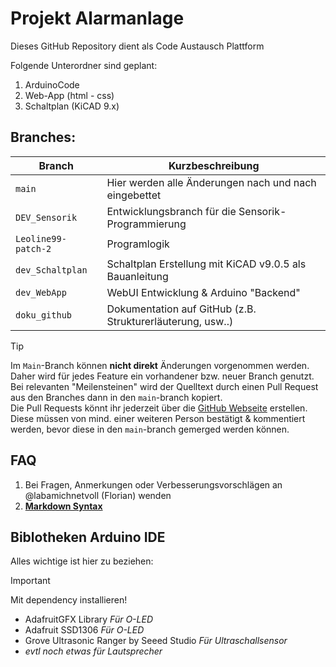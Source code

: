 # Projekt Alarmanlage

Dieses GitHub Repository dient als Code Austausch Plattform

Folgende Unterordner sind geplant:
1. ArduinoCode
2. Web-App (html - css)
3. Schaltplan (KiCAD 9.x)


## Branches:

| Branch                | Kurzbeschreibung                                              |
| ---                   | ---                                                           |
| `main`                | Hier werden alle Änderungen nach und nach eingebettet         |
| `DEV_Sensorik`        | Entwicklungsbranch für die Sensorik-Programmierung            |
| `Leoline99-patch-2`   | Programlogik                                                  |
| `dev_Schaltplan`      | Schaltplan Erstellung mit KiCAD v9.0.5 als Bauanleitung       |
| `dev_WebApp`          | WebUI Entwicklung & Arduino "Backend"                         |
| `doku_github`         | Dokumentation auf GitHub (z.B. Strukturerläuterung, usw..)    |

> [!TIP]
> Im `Main`-Branch können **nicht direkt** Änderungen vorgenommen werden.  
> Daher wird für jedes Feature ein vorhandener bzw. neuer Branch genutzt.  
> Bei relevanten "Meilensteinen" wird der Quelltext durch einen Pull Request aus den Branches dann in den `main`-branch kopiert.  
> Die Pull Requests könnt ihr jederzeit über die [GitHub Webseite](https://github.com/labamichnetvoll/HM_MechInt_Alarmanlage/) erstellen.
> Diese müssen von mind. einer weiteren Person bestätigt & kommentiert werden, bevor diese in den `main`-branch gemerged werden können.

## FAQ
1. Bei Fragen, Anmerkungen oder Verbesserungsvorschlägen an @labamichnetvoll (Florian) wenden
2. **[Markdown Syntax](https://docs.github.com/de/get-started/writing-on-github/getting-started-with-writing-and-formatting-on-github/basic-writing-and-formatting-syntax)**

## Biblotheken Arduino IDE
Alles wichtige ist hier zu beziehen:

> [!IMPORTANT]
> Mit dependency installieren!
- AdafruitGFX Library                               *Für O-LED*
- Adafruit SSD1306                                  *Für O-LED*
- Grove Ultrasonic Ranger by Seeed Studio           *Für Ultraschallsensor*
- *evtl noch etwas für Lautsprecher*

